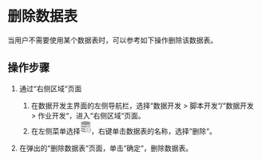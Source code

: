 # 删除数据表<a name="dayu_01_0419"></a>

当用户不需要使用某个数据表时，可以参考如下操作删除该数据表。

## 操作步骤<a name="zh-cn_topic_0125513557_section16802918205520"></a>

1.  通过“右侧区域“页面
    1.  在数据开发主界面的左侧导航栏，选择“数据开发  \>  脚本开发“/“数据开发  \>  作业开发“，进入“右侧区域“页面。
    2.  在左侧菜单选择![](figures/icon-DLF-data_connection.png)，右键单击数据表的名称，选择“删除“。

2.  在弹出的“删除数据表“页面，单击“确定“，删除数据表。

